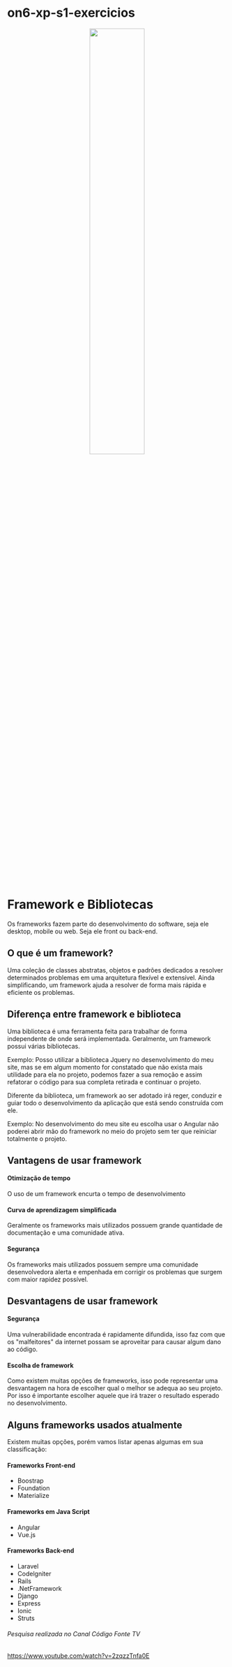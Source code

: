 # on6-xp-s1-exercicios

<p align="center">
    <img src="https://github.com/lenizelira/exercicio-aula1/blob/master/img/Framework-x-Biblioteca-x-API.-Entenda-as-diferen%C3%A7as-1.png" width="50%">
</p>

# Framework e Bibliotecas
Os frameworks fazem parte do desenvolvimento do software, seja ele desktop, mobile ou web. Seja ele front ou back-end.


## O que é um framework?
Uma coleção de classes abstratas, objetos e padrões dedicados a resolver determinados problemas em uma arquitetura flexível e extensível. Ainda simplificando, um framework ajuda a resolver de forma mais rápida e eficiente os problemas.


## Diferença entre framework e biblioteca
Uma biblioteca é uma ferramenta feita para trabalhar de forma independente de onde será implementada. Geralmente, um framework possui várias bibliotecas.

Exemplo: Posso utilizar a biblioteca Jquery no desenvolvimento do meu site, mas se em algum momento for constatado que não exista mais utilidade para ela no projeto, podemos fazer a sua remoção e assim refatorar o código para sua completa retirada e continuar o projeto.


Diferente da biblioteca, um framework ao ser adotado irá reger, conduzir e guiar todo o desenvolvimento da aplicação que está sendo construída com ele.

Exemplo: No desenvolvimento do meu site eu escolha usar o Angular não poderei abrir mão do framework no meio do projeto sem ter que reiniciar totalmente o projeto.


## Vantagens de usar framework
#### Otimização de tempo
O uso de um framework encurta o tempo de desenvolvimento

#### Curva de aprendizagem simplificada
Geralmente os frameworks mais utilizados possuem grande quantidade de documentação e uma comunidade ativa.

#### Segurança
Os frameworks mais utilizados possuem sempre uma comunidade desenvolvedora alerta e empenhada em corrigir os problemas que surgem com maior rapidez possível.

## Desvantagens de usar framework
#### Segurança
Uma vulnerabilidade encontrada é rapidamente difundida, isso faz com que os "malfeitores" da internet possam se aproveitar para causar algum dano ao código.

#### Escolha de framework
Como existem muitas opções de frameworks, isso pode representar uma desvantagem na hora de escolher qual o melhor se adequa ao seu projeto. Por isso é importante escolher aquele que irá trazer o resultado esperado no desenvolvimento.

## Alguns frameworks usados atualmente
Existem muitas opções, porém vamos listar apenas algumas em sua classificação:

#### Frameworks Front-end
- Boostrap
- Foundation
- Materialize

#### Frameworks em Java Script
- Angular
- Vue.js

#### Frameworks Back-end
- Laravel
- Codelgniter
- Rails
- .NetFramework
- Django
- Express
- Ionic
- Struts





###### Pesquisa realizada no Canal Código Fonte TV
https://www.youtube.com/watch?v=2zqzzTnfa0E



